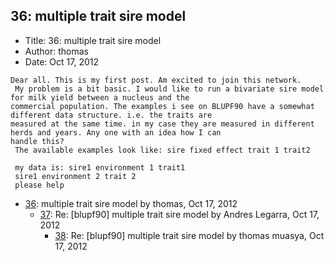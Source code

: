 ## 36: multiple trait sire model

- Title: 36: multiple trait sire model
- Author: thomas
- Date: Oct 17, 2012

```
Dear all. This is my first post. Am excited to join this network. 
 My problem is a bit basic. I would like to run a bivariate sire model for milk yield between a nucleus and the
commercial population. The examples i see on BLUPF90 have a somewhat different data structure. i.e. the traits are
measured at the same time. in my case they are measured in different herds and years. Any one with an idea how I can
handle this?
 The available examples look like: sire fixed effect trait 1 trait2

 my data is: sire1 environment 1 trait1 
 sire1 environment 2 trait 2 
 please help
```

- [36](0036.md): multiple trait sire model by thomas, Oct 17, 2012
    - [37](0037.md): Re: [blupf90] multiple trait sire model by Andres Legarra, Oct 17, 2012
        - [38](0038.md): Re: [blupf90] multiple trait sire model by thomas muasya, Oct 17, 2012
